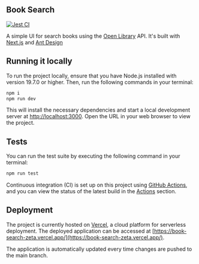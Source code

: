 ## Book Search

[![Jest CI](https://github.com/iojichervo/book-search/actions/workflows/tests.yml/badge.svg)](https://github.com/iojichervo/book-search/actions/workflows/tests.yml)

A simple UI for search books using the [Open Library](https://openlibrary.org/) API. It's built with [Next.js](https://nextjs.org/) and [Ant Design](https://ant.design/)

## Running it locally

To run the project locally, ensure that you have Node.js installed with version 19.7.0 or higher. Then, run the following commands in your terminal:

```bash
npm i
npm run dev
```

This will install the necessary dependencies and start a local development server at [http://localhost:3000](http://localhost:3000). Open the URL in your web browser to view the project.


## Tests

You can run the test suite by executing the following command in your terminal:

```bash
npm run test
```

Continuous integration (CI) is set up on this project using [GitHub Actions](https://github.com/features/actions), and you can view the status of the latest build in the [Actions](https://github.com/iojichervo/book-search/actions) section.

## Deployment

The project is currently hosted on [Vercel](https://vercel.com/dashboard), a cloud platform for serverless deployment. The deployed application can be accessed at [https://book-search-zeta.vercel.app/](https://book-search-zeta.vercel.app/).

The application is automatically updated every time changes are pushed to the main branch.